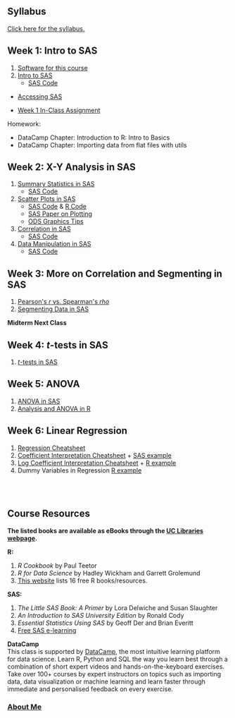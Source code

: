 ## Syllabus
[Click here for the syllabus.](https://mrrisley.github.io/BANA6043/syllabus/BANA5143-6043_001-002_Risley.pdf)

## Week 1: Intro to SAS
1. [Software for this course](https://mrrisley.github.io/BANA6043/BANA-6043-Software.html)
2. [Intro to SAS](https://mrrisley.github.io/BANA6043/BANA-6043-SAS-Intro.html)
    + [SAS Code](https://mrrisley.github.io/BANA6043/SAS-Code/Week-1-SAS-Intro.txt)

+ [Accessing SAS](https://mrrisley.github.io/BANA6043/BANA-6043-SAS-Desktop.html)

+ [Week 1 In-Class Assignment](https://mrrisley.github.io/BANA6043/BANA-6043-In-Class-Assignment-1.html)
<!--+ [Week 1 Homework](https://mrrisley.github.io/BANA6043/BANA-6043-Homework-1.html)-->

Homework:
+ DataCamp Chapter: Introduction to R: Intro to Basics
+ DataCamp Chapter: Importing data from flat files with utils

## Week 2: X-Y Analysis in SAS
1. [Summary Statistics in SAS](https://mrrisley.github.io/BANA6043/BANA-6043-SAS-Summary-Statistics.html)
    + [SAS Code](https://mrrisley.github.io/BANA6043/SAS-Code/Week-1-SAS-Summary-Stats.txt)
2. [Scatter Plots in SAS](https://mrrisley.github.io/BANA6043/BANA-6043-SAS-XY-Scatter.html)
    + [SAS Code](https://mrrisley.github.io/BANA6043/SAS-Code/Week-2-SAS-XY-Scatterplots.txt) & [R Code](https://mrrisley.github.io/BANA6043/R-Code/week-2-export-diamonds.txt)
    + [SAS Paper on Plotting](https://mrrisley.github.io/BANA6043/resources/SASGraphBasics.pdf)
    + [ODS Graphics Tips](https://mrrisley.github.io/BANA6043/resources/ODSGraphicsTips.pdf)
3. [Correlation in SAS](https://mrrisley.github.io/BANA6043/BANA-6043-SAS-XY-Corr.html)
    + [SAS Code](https://mrrisley.github.io/BANA6043/SAS-Code/Week-2-SAS-XY-Correlation.txt)
4. [Data Manipulation in SAS](https://mrrisley.github.io/BANA6043/BANA-6043-SAS-Data-Manipulation.html)
    + [SAS Code](https://mrrisley.github.io/BANA6043/SAS-Code/Week-2-SAS-Data-Manipulation.txt)

<!--
+ [Week 2 In-Class Assignment](https://mrrisley.github.io/BANA6043/BANA-6043-In-Class-Assignment-2.html)
+ [Week 2 Homework](https://mrrisley.github.io/BANA6043/BANA-6043-Homework-2.html)
-->

## Week 3: More on Correlation and Segmenting in SAS 
1. [Pearson's *r* vs. Spearman's *rho*](https://mrrisley.github.io/BANA6043/R-Code/r-v-rho.R)
2. [Segmenting Data in SAS](https://mrrisley.github.io/BANA6043/BANA-6043-SAS-Segmentation.html)

<!--
+ [Week 3 In-Class Assignment](https://mrrisley.github.io/BANA6043/BANA-6043-In-Class-Assignment-3.html)
+ **No Homework**
+ DataCamp Chapter: Introduction to R: Vectors
+ DataCamp Chapter: Introduction to R: Matrix
-->

**Midterm Next Class**

## Week 4: *t*-tests in SAS
1. [*t*-tests in SAS](https://mrrisley.github.io/BANA6043/BANA-6043-SAS-TTEST.html)

<!--
+ **No In-Class Assignment**
+ [Week 4 Homework](https://mrrisley.github.io/BANA6043/BANA-6043-Homework-3.html)
+ DataCamp Chapter: Introduction to R: data frames
+ DataCamp Chapter: Data Analysis in R, the data.table Way: novice
-->

## Week 5: ANOVA
1. [ANOVA in SAS](https://mrrisley.github.io/BANA6043/BANA-6043-SAS-ANOVA.html)
2. [Analysis and ANOVA in R](https://mrrisley.github.io/BANA6043/R-Code/r-anova.R)

<!--
+ [Week 5 In-Class Assignment](https://mrrisley.github.io/BANA6043/BANA-6043-In-Class-Assignment-4.html)

**Homework (should be completed in this order):**
1. DataCamp Chapter: Foundations of inference: Introduction to ideas of inference
2. DataCamp Chapter: Foundations of inference: Completing a randomization test: gender discrimination
3. DataCamp Chapter: Foundations of inference: Hypothesis testing errors: opportunity cost
-->

## Week 6: Linear Regression
1. [Regression Cheatsheet](https://mrrisley.github.io/BANA6043/resources/regression-cheatsheet.pdf)
2. [Coefficient Interpretation Cheatsheet](https://mrrisley.github.io/BANA6043/resources/coef-interpret-cheatsheet-2.pdf) + [SAS example](https://mrrisley.github.io/BANA6043/SAS-Code/Week-6-SAS-Reg.txt)
3. [Log Coefficient Interpretation Cheatsheet](https://mrrisley.github.io/BANA6043/resources/log-coef-interpret-cheatsheet.pdf) + [R example](https://mrrisley.github.io/BANA6043/R-Code/r-reg-diamonds.R)
4. Dummy Variables in Regression [R example](https://mrrisley.github.io/BANA6043/R-Code/r-reg-insectsprays.R)

<!--

+ [Week 6 In-Class Assignment](https://mrrisley.github.io/BANA6043/BANA-6043-In-Class-Assignment-5.html)
+ Project due by end of next class meeting time. **We will not meet next week.**
+ +1% on final project if [couse evaluation](https://evaluation.uc.edu) response rate > 90%

## Final Project - Due March 2 at 4:50PM
1. [Final Outline and Rubric](https://mrrisley.github.io/BANA6043/BANA-6043-Final.html)

-->

<br><br>

## Course Resources
**The listed books are available as eBooks through the [UC Libraries webpage](https://www.libraries.uc.edu/).**

**R:**
1. *R Cookbook* by Paul Teetor
2. *R for Data Science* by Hadley Wickham and Garrett Grolemund
3. [This website](http://cmdlinetips.com/2018/01/free-online-resources-books-to-learn-r-and-data-science/) lists 16 free R books/resources.

**SAS:**
1. *The Little SAS Book: A Primer* by Lora Delwiche and Susan Slaughter
2. *An Introduction to SAS University Edition* by Ronald Cody
3. *Essential Statistics Using SAS* by Geoff Der and Brian Everitt
4. [Free SAS e-learning](https://www.sas.com/en_us/learn/academic-programs/resources/free-sas-e-learning.html)

**DataCamp**  
This class is supported by [DataCamp](www.datacamp.com), the most intuitive learning platform for data science. Learn R, Python and SQL the way you learn best through a combination of short expert videos and hands-on-the-keyboard exercises. Take over 100+ courses by expert instructors on topics such as importing data, data visualization or machine learning and learn faster through immediate and personalised feedback on every exercise.

### [About Me](https://mrrisley.github.io/BANA6043/mrr-cv.html)
